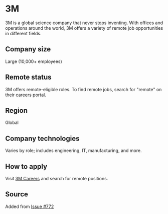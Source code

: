 # 3M

3M is a global science company that never stops inventing. With offices and operations around the world, 3M offers a variety of remote job opportunities in different fields.

## Company size
Large (10,000+ employees)

## Remote status
3M offers remote-eligible roles. To find remote jobs, search for "remote" on their careers portal.

## Region
Global

## Company technologies
Varies by role; includes engineering, IT, manufacturing, and more.

## How to apply
Visit [3M Careers](https://3m.recsolu.com) and search for remote positions.

## Source
Added from [Issue #772](https://github.com/remoteintech/remote-jobs/issues/772#issuecomment-648824419)

